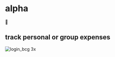 # alpha
🚀
## track personal or group expenses

![login_bcg 3x](https://cloud.githubusercontent.com/assets/6479798/17997012/0d8dce1e-6bc0-11e6-941b-5a39c0cb817b.png)
